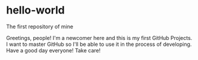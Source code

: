 # hello-world
The first repository of mine

Greetings, people!
I'm a newcomer here and this is my first GitHub Projects.
I want to master GitHub so I'll be able to use it in the process of developing.
Have a good day everyone! Take care!
